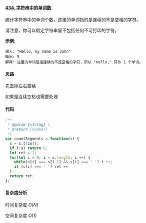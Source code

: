#### [434. 字符串中的单词数](https://leetcode-cn.com/problems/number-of-segments-in-a-string/)

统计字符串中的单词个数，这里的单词指的是连续的不是空格的字符。

请注意，你可以假定字符串里不包括任何不可打印的字符。

**示例:**

```
输入: "Hello, my name is John"
输出: 5
解释: 这里的单词是指连续的不是空格的字符，所以 "Hello," 算作 1 个单词。
```

#### 思路

先去掉左右空格

如果是连续空格也需要处理

#### 代码

```javascript
/**
 * @param {string} s
 * @return {number}
 */
var countSegments = function(s) {
  s = s.trim();
  if (!s) return 0;
  let ret = 1;
  for(let i = 0; i < s.length; i ++) {
    while(s[i] === s[i-1] && s[i] === ' ') i ++;
    if (s[i] === ' ') ret ++
  }
  return ret;
};
```

#### 复杂度分析

时间复杂度	$O(N)$

空间复杂度	$O(1)$